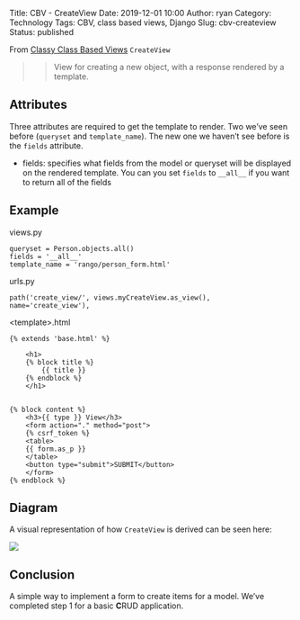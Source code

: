 Title: CBV - CreateView
Date: 2019-12-01 10:00
Author: ryan
Category: Technology
Tags: CBV, class based views, Django
Slug: cbv-createview
Status: published

From [Classy Class Based Views](http://ccbv.co.uk/projects/Django/2.2/django.views.generic.edit/CreateView/) `CreateView`

> > View for creating a new object, with a response rendered by a template.

## Attributes

Three attributes are required to get the template to render. Two we’ve seen before (`queryset` and `template_name`). The new one we haven’t see before is the `fields` attribute.

-   fields: specifies what fields from the model or queryset will be displayed on the rendered template. You can you set `fields` to `__all__` if you want to return all of the fields

## Example

views.py

    queryset = Person.objects.all()
    fields = '__all__'
    template_name = 'rango/person_form.html'

urls.py

    path('create_view/', views.myCreateView.as_view(), name='create_view'),

\<template\>.html

    {% extends 'base.html' %}

        <h1>
        {% block title %}
            {{ title }}
        {% endblock %}
        </h1>


    {% block content %}
        <h3>{{ type }} View</h3>
        <form action="." method="post">
        {% csrf_token %}
        <table>
        {{ form.as_p }}
        </table>
        <button type="submit">SUBMIT</button>
        </form>
    {% endblock %}

## Diagram

A visual representation of how `CreateView` is derived can be seen here:

![](https://yuml.me/diagram/plain;/class/%5BSingleObjectTemplateResponseMixin%7Bbg:white%7D%5D%5E-%5BCreateView%7Bbg:green%7D%5D,%20%5BTemplateResponseMixin%7Bbg:white%7D%5D%5E-%5BSingleObjectTemplateResponseMixin%7Bbg:white%7D%5D,%20%5BBaseCreateView%7Bbg:white%7D%5D%5E-%5BCreateView%7Bbg:green%7D%5D,%20%5BModelFormMixin%7Bbg:white%7D%5D%5E-%5BBaseCreateView%7Bbg:white%7D%5D,%20%5BFormMixin%7Bbg:white%7D%5D%5E-%5BModelFormMixin%7Bbg:white%7D%5D,%20%5BContextMixin%7Bbg:white%7D%5D%5E-%5BFormMixin%7Bbg:white%7D%5D,%20%5BSingleObjectMixin%7Bbg:white%7D%5D%5E-%5BModelFormMixin%7Bbg:white%7D%5D,%20%5BContextMixin%7Bbg:white%7D%5D%5E-%5BSingleObjectMixin%7Bbg:white%7D%5D,%20%5BProcessFormView%7Bbg:white%7D%5D%5E-%5BBaseCreateView%7Bbg:white%7D%5D,%20%5BView%7Bbg:lightblue%7D%5D%5E-%5BProcessFormView%7Bbg:white%7D%5D.svg)

## Conclusion

A simple way to implement a form to create items for a model. We’ve completed step 1 for a basic **C**RUD application.

